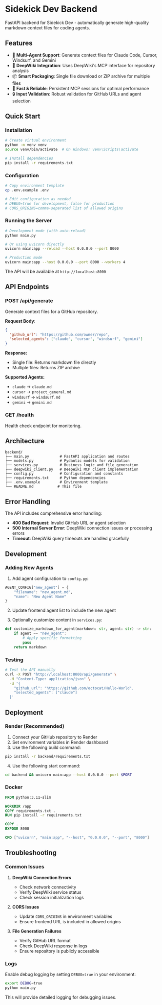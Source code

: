 # Sidekick Dev Backend

FastAPI backend for Sidekick Dev - automatically generate high-quality markdown context files for coding agents.

## Features

- 🤖 **Multi-Agent Support**: Generate context files for Claude Code, Cursor, Windsurf, and Gemini
- 🔗 **DeepWiki Integration**: Uses DeepWiki's MCP interface for repository analysis
- 📦 **Smart Packaging**: Single file download or ZIP archive for multiple files
- 🚀 **Fast & Reliable**: Persistent MCP sessions for optimal performance
- 🔒 **Input Validation**: Robust validation for GitHub URLs and agent selection

## Quick Start

### Installation

```bash
# Create virtual environment
python -m venv venv
source venv/bin/activate  # On Windows: venv\Scripts\activate

# Install dependencies
pip install -r requirements.txt
```

### Configuration

```bash
# Copy environment template
cp .env.example .env

# Edit configuration as needed
# DEBUG=true for development, false for production
# CORS_ORIGINS=comma-separated list of allowed origins
```

### Running the Server

```bash
# Development mode (with auto-reload)
python main.py

# Or using uvicorn directly
uvicorn main:app --reload --host 0.0.0.0 --port 8000

# Production mode
uvicorn main:app --host 0.0.0.0 --port 8000 --workers 4
```

The API will be available at `http://localhost:8000`

## API Endpoints

### POST /api/generate

Generate context files for a GitHub repository.

**Request Body:**
```json
{
  "github_url": "https://github.com/owner/repo",
  "selected_agents": ["claude", "cursor", "windsurf", "gemini"]
}
```

**Response:**
- Single file: Returns markdown file directly
- Multiple files: Returns ZIP archive

**Supported Agents:**
- `claude` → `claude.md`
- `cursor` → `project_general.md`
- `windsurf` → `windsurf.md`
- `gemini` → `gemini.md`

### GET /health

Health check endpoint for monitoring.

## Architecture

```
backend/
├── main.py              # FastAPI application and routes
├── models.py            # Pydantic models for validation
├── services.py          # Business logic and file generation
├── deepwiki_client.py   # DeepWiki MCP client implementation
├── config.py            # Configuration and constants
├── requirements.txt     # Python dependencies
├── .env.example         # Environment template
└── README.md           # This file
```

## Error Handling

The API includes comprehensive error handling:

- **400 Bad Request**: Invalid GitHub URL or agent selection
- **500 Internal Server Error**: DeepWiki connection issues or processing errors
- **Timeout**: DeepWiki query timeouts are handled gracefully

## Development

### Adding New Agents

1. Add agent configuration to `config.py`:
```python
AGENT_CONFIG["new_agent"] = {
    "filename": "new_agent.md",
    "name": "New Agent Name"
}
```

2. Update frontend agent list to include the new agent

3. Optionally customize content in `services.py`:
```python
def customize_markdown_for_agent(markdown: str, agent: str) -> str:
    if agent == "new_agent":
        # Apply specific formatting
        pass
    return markdown
```

### Testing

```bash
# Test the API manually
curl -X POST "http://localhost:8000/api/generate" \
  -H "Content-Type: application/json" \
  -d '{
    "github_url": "https://github.com/octocat/Hello-World",
    "selected_agents": ["claude"]
  }'
```

## Deployment

### Render (Recommended)

1. Connect your GitHub repository to Render
2. Set environment variables in Render dashboard
3. Use the following build command:
```bash
pip install -r backend/requirements.txt
```
4. Use the following start command:
```bash
cd backend && uvicorn main:app --host 0.0.0.0 --port $PORT
```

### Docker

```dockerfile
FROM python:3.11-slim

WORKDIR /app
COPY requirements.txt .
RUN pip install -r requirements.txt

COPY . .
EXPOSE 8000

CMD ["uvicorn", "main:app", "--host", "0.0.0.0", "--port", "8000"]
```

## Troubleshooting

### Common Issues

1. **DeepWiki Connection Errors**
   - Check network connectivity
   - Verify DeepWiki service status
   - Check session initialization logs

2. **CORS Issues**
   - Update `CORS_ORIGINS` in environment variables
   - Ensure frontend URL is included in allowed origins

3. **File Generation Failures**
   - Verify GitHub URL format
   - Check DeepWiki response in logs
   - Ensure repository is publicly accessible

### Logs

Enable debug logging by setting `DEBUG=true` in your environment:

```bash
export DEBUG=true
python main.py
```

This will provide detailed logging for debugging issues.